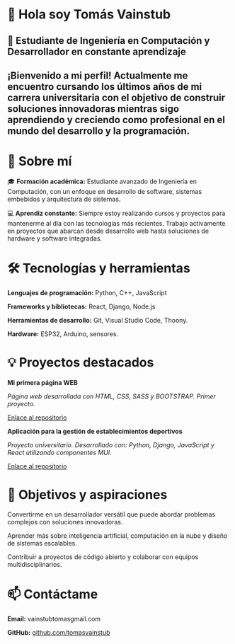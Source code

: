# 👋 Hola soy Tomás Vainstub 

🚀 Estudiante de Ingeniería en Computación y Desarrollador en constante aprendizaje
-
¡Bienvenido a mi perfil! Actualmente me encuentro cursando los últimos años de mi carrera universitaria con el objetivo de construir soluciones innovadoras mientras sigo aprendiendo y creciendo como profesional en el mundo del desarrollo y la programación.
-
# 🌟 Sobre mí

🎓 **Formación académica:**
Estudiante avanzado de Ingeniería en Computación, con un enfoque en desarrollo de software, sistemas embebidos y arquitectura de sistemas.

💻 **Aprendiz constante:**
Siempre estoy realizando cursos y proyectos para mantenerme al día con las tecnologías más recientes. Trabajo activamente en proyectos que abarcan desde desarrollo web hasta soluciones de hardware y software integradas.

# 🛠️ Tecnologías y herramientas
**Lenguajes de programación:**
Python, C++, JavaScript

**Frameworks y bibliotecas:**
React, Django, Node.js

**Herramientas de desarrollo:**
Git, Visual Studio Code, Thoony.

**Hardware:**
ESP32, Arduino, sensores.

# 💡 Proyectos destacados
**Mi primera página WEB**

*Página web desarrollada con HTML, CSS, SASS y BOOTSTRAP. Primer proyecto.*

[Enlace al repositorio](https://github.com/VainstubTomas/coderhouseProyectRepository)

**Aplicación para la gestión de establecimientos deportivos**

*Proyecto universitario. Desarrollado con: Python, Django, JavaScript y React utilizando componentes MUI.*

[Enlace al repositorio](https://github.com/FerChaparro27/proyectoPg)

# 🎯 Objetivos y aspiraciones

Convertirme en un desarrollador versátil que puede abordar problemas complejos con soluciones innovadoras.

Aprender más sobre inteligencia artificial, computación en la nube y diseño de sistemas escalables.

Contribuir a proyectos de código abierto y colaborar con equipos multidisciplinarios.

# 📫 Contáctame
**Email:** vainstubtomasgmail.com

**GitHub:** [github.com/tomasvainstub](https://github.com/VainstubTomas)
